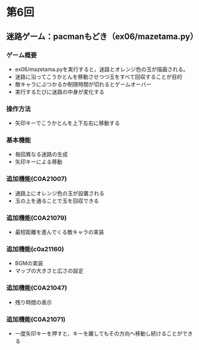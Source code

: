 # 第6回
## 迷路ゲーム：pacmanもどき（ex06/mazetama.py）
### ゲーム概要
- ex06/mazetama.pyを実行すると，迷路とオレンジ色の玉が描画される。
- 迷路に沿ってこうかとんを移動させつつ玉をすべて回収することが目的
- 敵キャラにぶつかるか制限時間が切れるとゲームオーバー
- 実行するたびに迷路の中身が変化する
### 操作方法
- 矢印キーでこうかとんを上下左右に移動する
### 基本機能
- 毎回異なる迷路の生成
- 矢印キーによる移動
### 追加機能(C0A21007)
- 通路上にオレンジ色の玉が設置される
- 玉の上を通ることで玉を回収できる
### 追加機能(C0A21079)
- 最短距離を進んでくる敵キャラの実装
### 追加機能(c0a21160)
- BGMの実装
- マップの大きさと広さの設定
### 追加機能(C0A21047)
- 残り時間の表示
### 追加機能(C0A21071)
- 一度矢印キーを押すと、キーを離してもその方向へ移動し続けることができる
